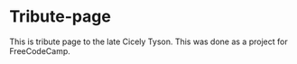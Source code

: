 # Tribute-page
This is tribute page to the late Cicely Tyson. This was done as a project for FreeCodeCamp.
